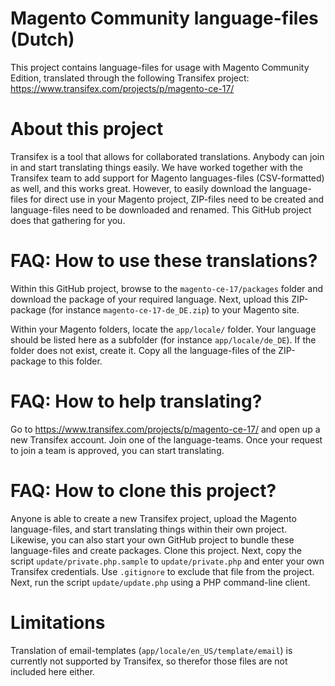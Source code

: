 # Magento Community language-files (Dutch)
This project contains language-files for usage with Magento Community
Edition, translated through the following Transifex project:
https://www.transifex.com/projects/p/magento-ce-17/

# About this project
Transifex is a tool that allows for collaborated translations. Anybody can join in and start translating
things easily. We have worked together with the Transifex team to add support for Magento languages-files 
(CSV-formatted) as well, and this works great. However, to easily download the language-files for direct
use in your Magento project, ZIP-files need to be created and language-files need to be downloaded and 
renamed. This GitHub project does that gathering for you.

# FAQ: How to use these translations?
Within this GitHub project, browse to the `magento-ce-17/packages` folder and download the package of
your required language. Next, upload this ZIP-package (for instance `magento-ce-17-de_DE.zip`) to your
Magento site.

Within your Magento folders, locate the `app/locale/` folder. Your language should be listed here as a 
subfolder (for instance `app/locale/de_DE`). If the folder does not exist, create it. Copy all the
language-files of the ZIP-package to this folder.

# FAQ: How to help translating?
Go to https://www.transifex.com/projects/p/magento-ce-17/ and open up a new Transifex account. Join one
of the language-teams. Once your request to join a team is approved, you can start translating.

# FAQ: How to clone this project?
Anyone is able to create a new Transifex project, upload the Magento language-files, and start
translating things within their own project. Likewise, you can also start your own GitHub project to
bundle these language-files and create packages. Clone this project. Next, copy the script `update/private.php.sample`
to `update/private.php` and enter your own Transifex credentials. Use `.gitignore` to exclude that file
from the project. Next, run the script `update/update.php` using a PHP command-line client.

# Limitations
Translation of email-templates (`app/locale/en_US/template/email`) is currently not supported by
Transifex, so therefor those files are not included here either. 
